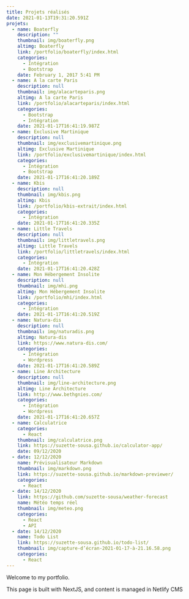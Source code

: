 ```yaml
---
title: Projets réalisés
date: 2021-01-13T19:31:20.591Z
projets:
  - name: Boaterfly
    description: ""
    thumbnail: img/boaterfly.png
    altimg: Boaterfly
    link: /portfolio/boaterfly/index.html
    categories:
      - Intégration
      - Bootstrap
    date: February 1, 2017 5:41 PM
  - name: A la carte Paris
    description: null
    thumbnail: img/alacarteparis.png
    altimg: A la carte Paris
    link: /portfolio/alacarteparis/index.html
    categories:
      - Bootstrap
      - Intégration
    date: 2021-01-17T16:41:19.987Z
  - name: Exclusive Martinique
    description: null
    thumbnail: img/exclusivemartinique.png
    altimg: Exclusive Martinique
    link: /portfolio/exclusivemartinique/index.html
    categories:
      - Intégration
      - Bootstrap
    date: 2021-01-17T16:41:20.189Z
  - name: Kbis
    description: null
    thumbnail: img/kbis.png
    altimg: Kbis
    link: /portfolio/kbis-extrait/index.html
    categories:
      - Intégration
    date: 2021-01-17T16:41:20.335Z
  - name: Little Travels
    description: null
    thumbnail: img/littletravels.png
    altimg: Little Travels
    link: /portfolio/littletravels/index.html
    categories:
      - Intégration
    date: 2021-01-17T16:41:20.428Z
  - name: Mon Hébergement Insolite
    description: null
    thumbnail: img/mhi.png
    altimg: Mon Hébergement Insolite
    link: /portfolio/mhi/index.html
    categories:
      - Intégration
    date: 2021-01-17T16:41:20.519Z
  - name: Natura-dis
    description: null
    thumbnail: img/naturadis.png
    altimg: Natura-dis
    link: https://www.natura-dis.com/
    categories:
      - Intégration
      - Wordpress
    date: 2021-01-17T16:41:20.589Z
  - name: Line Architecture
    description: null
    thumbnail: img/line-architecture.png
    altimg: Line Architecture
    link: http://www.bethgnies.com/
    categories:
      - Intégration
      - Wordpress
    date: 2021-01-17T16:41:20.657Z
  - name: Calculatrice
    categories:
      - React
    thumbnail: img/calculatrice.png
    link: https://suzette-sousa.github.io/calculator-app/
    date: 09/12/2020
  - date: 12/12/2020
    name: Prévisualisateur Markdown
    thumbnail: img/markdown.png
    link: https://suzette-sousa.github.io/markdown-previewer/
    categories:
      - React
  - date: 14/12/2020
    link: https://github.com/suzette-sousa/weather-forecast
    name: Météo temps réel
    thumbnail: img/meteo.png
    categories:
      - React
      - API
  - date: 14/12/2020
    name: Todo List
    link: https://suzette-sousa.github.io/todo-list/
    thumbnail: img/capture-d’écran-2021-01-17-à-21.16.58.png
    categories:
      - React
---
```

Welcome to my portfolio.

This page is built with NextJS, and content is managed in Netlify CMS